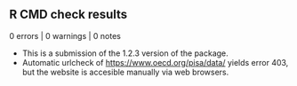 ## R CMD check results

0 errors | 0 warnings | 0 notes

* This is a submission of the 1.2.3 version of the package.
* Automatic urlcheck of https://www.oecd.org/pisa/data/ yields error 403, but
the website is accesible manually via web browsers.